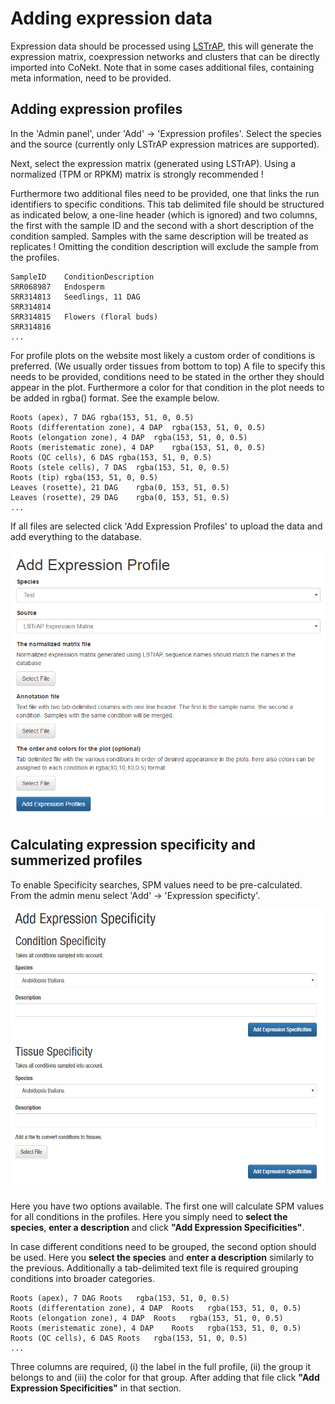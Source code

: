 # Adding expression data

Expression data should be processed using [LSTrAP](https://github.molgen.mpg.de/proost/LSTrAP), 
this will generate the expression matrix, coexpression networks and 
clusters that can be directly imported into CoNekt. Note that in 
some cases additional files, containing meta information, need to be 
provided.
 
## Adding expression profiles

In the 'Admin panel', under 'Add' -> 'Expression profiles'. Select the
species and the source (currently only LSTrAP expression matrices are supported). 

Next, select the expression matrix (generated using LSTrAP). Using a 
normalized (TPM or RPKM) matrix is strongly recommended !

Furthermore two additional files need to be provided, one that links the
run identifiers to specific conditions. This tab delimited file should 
be structured as indicated below, a one-line header (which is ignored) 
and two columns, the first with the sample ID and the second with a short
description of the condition sampled. Samples with the same description
will be treated as replicates ! Omitting the condition description will
exclude the sample from the profiles.


```
SampleID    ConditionDescription
SRR068987	Endosperm
SRR314813	Seedlings, 11 DAG
SRR314814	
SRR314815	Flowers (floral buds)
SRR314816
...
```

For profile plots on the website most likely a custom order of conditions
is preferred. (We usually order tissues from bottom to top) A file to 
specify this needs to be provided, conditions need to be stated in the 
orther they should appear in the plot.
Furthermore a color for that condition in the plot needs to be added in 
rgba() format. See the example below.

```
Roots (apex), 7 DAG	rgba(153, 51, 0, 0.5)
Roots (differentation zone), 4 DAP	rgba(153, 51, 0, 0.5)
Roots (elongation zone), 4 DAP	rgba(153, 51, 0, 0.5)
Roots (meristematic zone), 4 DAP	rgba(153, 51, 0, 0.5)
Roots (QC cells), 6 DAS	rgba(153, 51, 0, 0.5)
Roots (stele cells), 7 DAS	rgba(153, 51, 0, 0.5)
Roots (tip)	rgba(153, 51, 0, 0.5)
Leaves (rosette), 21 DAG	rgba(0, 153, 51, 0.5)
Leaves (rosette), 29 DAG	rgba(0, 153, 51, 0.5)
...
```

If all files are selected click 'Add Expression Profiles' to upload the
data and add everything to the database.


![Add expression profiles](../images/add_expression_profiles.png)


## Calculating expression specificity and summerized profiles

To enable Specificity searches, SPM values need to be pre-calculated. From the admin menu 
select 'Add' -> 'Expression specificty'.

![Add expression specificity](../images/add_expression_specificty.png)

Here you have two options available. The first one will calculate SPM values for all conditions
in the profiles. Here you simply need to **select the species**, **enter a description** and click 
**"Add Expression Specificities"**.

In case different conditions need to be grouped, the second option should be used. Here you 
**select the species** and **enter a description** similarly to the previous. Additionally a
tab-delimited text file is required grouping conditions into broader categories. 

```
Roots (apex), 7 DAG Roots   rgba(153, 51, 0, 0.5)
Roots (differentation zone), 4 DAP  Roots   rgba(153, 51, 0, 0.5)
Roots (elongation zone), 4 DAP  Roots   rgba(153, 51, 0, 0.5)
Roots (meristematic zone), 4 DAP    Roots   rgba(153, 51, 0, 0.5)
Roots (QC cells), 6 DAS Roots   rgba(153, 51, 0, 0.5)
...
```

Three columns are required, (i) the label in the full profile, (ii) the group it belongs to 
and (iii) the color for that group. After adding that file click **"Add Expression Specificities"**
in that section.